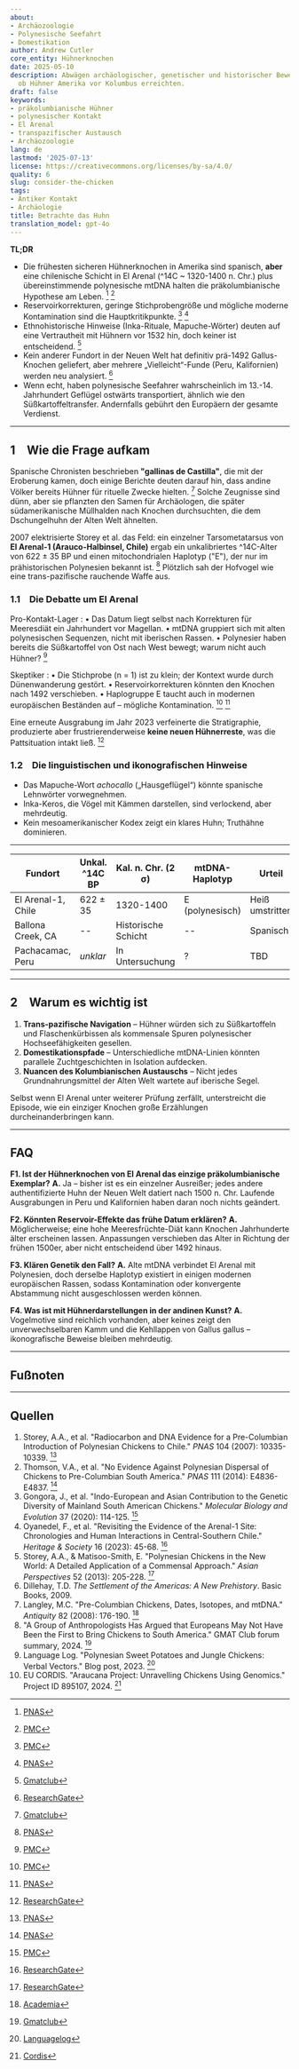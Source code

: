 ```yaml
---
about:
- Archäozoologie
- Polynesische Seefahrt
- Domestikation
author: Andrew Cutler
core_entity: Hühnerknochen
date: 2025-05-10
description: Abwägen archäologischer, genetischer und historischer Beweise dafür,
  ob Hühner Amerika vor Kolumbus erreichten.
draft: false
keywords:
- präkolumbianische Hühner
- polynesischer Kontakt
- El Arenal
- transpazifischer Austausch
- Archäozoologie
lang: de
lastmod: '2025-07-13'
license: https://creativecommons.org/licenses/by-sa/4.0/
quality: 6
slug: consider-the-chicken
tags:
- Antiker Kontakt
- Archäologie
title: Betrachte das Huhn
translation_model: gpt-4o
---
```


**TL;DR**

- Die frühesten sicheren Hühnerknochen in Amerika sind spanisch, **aber** eine chilenische Schicht in El Arenal (^14C ~ 1320-1400 n. Chr.) plus übereinstimmende polynesische mtDNA halten die präkolumbianische Hypothese am Leben. [^oai1] [^oai2]  
- Reservoirkorrekturen, geringe Stichprobengröße und mögliche moderne Kontamination sind die Hauptkritikpunkte. [^oai3] [^oai4]  
- Ethnohistorische Hinweise (Inka-Rituale, Mapuche-Wörter) deuten auf eine Vertrautheit mit Hühnern vor 1532 hin, doch keiner ist entscheidend. [^oai5]  
- Kein anderer Fundort in der Neuen Welt hat definitiv prä-1492 Gallus-Knochen geliefert, aber mehrere „Vielleicht“-Funde (Peru, Kalifornien) werden neu analysiert. [^oai6]  
- Wenn echt, haben polynesische Seefahrer wahrscheinlich im 13.-14. Jahrhundert Geflügel ostwärts transportiert, ähnlich wie den Süßkartoffeltransfer. Andernfalls gebührt den Europäern der gesamte Verdienst.

---

## 1 Wie die Frage aufkam

Spanische Chronisten beschrieben **"gallinas de Castilla"**, die mit der Eroberung kamen, doch einige Berichte deuten darauf hin, dass andine Völker bereits Hühner für rituelle Zwecke hielten. [^oai7] Solche Zeugnisse sind dünn, aber sie pflanzten den Samen für Archäologen, die später südamerikanische Müllhalden nach Knochen durchsuchten, die dem Dschungelhuhn der Alten Welt ähnelten.

2007 elektrisierte Storey et al. das Feld: ein einzelner Tarsometatarsus von **El Arenal-1 (Arauco-Halbinsel, Chile)** ergab ein unkalibriertes ^14C-Alter von 622 ± 35 BP und einen mitochondrialen Haplotyp ("E"), der nur im prähistorischen Polynesien bekannt ist. [^oai8] Plötzlich sah der Hofvogel wie eine trans-pazifische rauchende Waffe aus.

### 1.1 Die Debatte um El Arenal

Pro-Kontakt-Lager 
: • Das Datum liegt selbst nach Korrekturen für Meeresdiät ein Jahrhundert vor Magellan. 
 • mtDNA gruppiert sich mit alten polynesischen Sequenzen, nicht mit iberischen Rassen. 
 • Polynesier haben bereits die Süßkartoffel von Ost nach West bewegt; warum nicht auch Hühner? [^oai9] 

Skeptiker 
: • Die Stichprobe (n = 1) ist zu klein; der Kontext wurde durch Dünenwanderung gestört. 
 • Reservoirkorrekturen könnten den Knochen nach 1492 verschieben. 
 • Haplogruppe E taucht auch in modernen europäischen Beständen auf – mögliche Kontamination. [^oai10] [^oai11] 

Eine erneute Ausgrabung im Jahr 2023 verfeinerte die Stratigraphie, produzierte aber frustrierenderweise **keine neuen Hühnerreste**, was die Pattsituation intakt ließ. [^oai12]

### 1.2 Die linguistischen und ikonografischen Hinweise

- Das Mapuche-Wort *achocallo* („Hausgeflügel“) könnte spanische Lehnwörter vorwegnehmen. 
- Inka-Keros, die Vögel mit Kämmen darstellen, sind verlockend, aber mehrdeutig. 
- Kein mesoamerikanischer Kodex zeigt ein klares Huhn; Truthähne dominieren.

---

| Fundort | Unkal. ^14C BP | Kal. n. Chr. (2 σ) | mtDNA-Haplotyp | Urteil |
|---------|----------------|--------------------|----------------|--------|
| El Arenal-1, Chile | 622 ± 35 | 1320-1400 | E (polynesisch) | Heiß umstritten |
| Ballona Creek, CA | -- | Historische Schicht | -- | Spanisch |
| Pachacamac, Peru | *unklar* | In Untersuchung | ? | TBD |

---

## 2 Warum es wichtig ist

1. **Trans-pazifische Navigation** – Hühner würden sich zu Süßkartoffeln und Flaschenkürbissen als kommensale Spuren polynesischer Hochseefähigkeiten gesellen.  
2. **Domestikationspfade** – Unterschiedliche mtDNA-Linien könnten parallele Zuchtgeschichten in Isolation aufdecken.  
3. **Nuancen des Kolumbianischen Austauschs** – Nicht jedes Grundnahrungsmittel der Alten Welt wartete auf iberische Segel.

Selbst wenn El Arenal unter weiterer Prüfung zerfällt, unterstreicht die Episode, wie ein einziger Knochen große Erzählungen durcheinanderbringen kann.

---

## FAQ

**F1. Ist der Hühnerknochen von El Arenal das einzige präkolumbianische Exemplar?** 
**A.** Ja – bisher ist es ein einzelner Ausreißer; jedes andere authentifizierte Huhn der Neuen Welt datiert nach 1500 n. Chr. Laufende Ausgrabungen in Peru und Kalifornien haben daran noch nichts geändert.

**F2. Könnten Reservoir-Effekte das frühe Datum erklären?** 
**A.** Möglicherweise; eine hohe Meeresfrüchte-Diät kann Knochen Jahrhunderte älter erscheinen lassen. Anpassungen verschieben das Alter in Richtung der frühen 1500er, aber nicht entscheidend über 1492 hinaus.

**F3. Klären Genetik den Fall?** 
**A.** Alte mtDNA verbindet El Arenal mit Polynesien, doch derselbe Haplotyp existiert in einigen modernen europäischen Rassen, sodass Kontamination oder konvergente Abstammung nicht ausgeschlossen werden können.

**F4. Was ist mit Hühnerdarstellungen in der andinen Kunst?** 
**A.** Vogelmotive sind reichlich vorhanden, aber keines zeigt den unverwechselbaren Kamm und die Kehllappen von Gallus gallus – ikonografische Beweise bleiben mehrdeutig.

---

## Fußnoten

[^oai1]: [PNAS](https://www.pnas.org/doi/10.1073/pnas.0703993104?utm_source=chatgpt.com)
[^oai2]: [PMC](https://pmc.ncbi.nlm.nih.gov/articles/PMC1965514/?utm_source=chatgpt.com)
[^oai3]: [PMC](https://pmc.ncbi.nlm.nih.gov/articles/PMC7062093/?utm_source=chatgpt.com)
[^oai4]: [PNAS](https://www.pnas.org/doi/10.1073/pnas.1410780111?utm_source=chatgpt.com)
[^oai5]: [Gmatclub](https://gmatclub.com/forum/a-group-of-anthropologists-has-argued-that-europeans-may-not-have-been-423642.html?utm_source=chatgpt.com)
[^oai6]: [ResearchGate](https://www.researchgate.net/publication/378964194_Revisiting_the_evidence_of_the_Arenal_1_site_Chronologies_and_human_interactions_in_central_southern_Chile?utm_source=chatgpt.com)
[^oai7]: [Gmatclub](https://gmatclub.com/forum/a-group-of-anthropologists-has-argued-that-europeans-may-not-have-been-423642.html)
[^oai8]: [PNAS](https://www.pnas.org/doi/10.1073/pnas.0703993104)
[^oai9]: [PMC](https://pmc.ncbi.nlm.nih.gov/articles/PMC4156719/)
[^oai10]: [PMC](https://pmc.ncbi.nlm.nih.gov/articles/PMC7062093/)
[^oai11]: [PNAS](https://www.pnas.org/doi/10.1073/pnas.1410780111)
[^oai12]: [ResearchGate](https://www.researchgate.net/publication/378964194_Revisiting_the_evidence_of_the_Arenal_1_site_Chronologies_and_human_interactions_in_central_southern_Chile)
[^oai13]: [ResearchGate](https://www.researchgate.net/publication/261656806_Polynesian_Chickens_in_the_New_World_a_detailed_application_of_a_commensal_approach)
[^oai14]: [Academia](https://www.academia.edu/61029989/Pre_Columbian_chickens_dates_isotopes_and_mtDNA)
[^oai15]: [Languagelog](https://languagelog.ldc.upenn.edu/nll/?p=57706)
[^oai16]: [Cordis](https://cordis.europa.eu/project/id/895107)
[^1]: Für eine Einführung in Reservoirkorrekturen und Kalibrierung siehe Thompson et al., *Journal of Archaeological Science* **41** (2014): 118-125.

---

## Quellen

1. Storey, A.A., et al. "Radiocarbon and DNA Evidence for a Pre-Columbian Introduction of Polynesian Chickens to Chile." *PNAS* 104 (2007): 10335-10339. [^oai8] 
2. Thomson, V.A., et al. "No Evidence Against Polynesian Dispersal of Chickens to Pre-Columbian South America." *PNAS* 111 (2014): E4836-E4837. [^oai11] 
3. Gongora, J., et al. "Indo-European and Asian Contribution to the Genetic Diversity of Mainland South American Chickens." *Molecular Biology and Evolution* 37 (2020): 114-125. [^oai10] 
4. Oyanedel, F., et al. "Revisiting the Evidence of the Arenal-1 Site: Chronologies and Human Interactions in Central-Southern Chile." *Heritage & Society* 16 (2023): 45-68. [^oai12] 
5. Storey, A.A., & Matisoo-Smith, E. "Polynesian Chickens in the New World: A Detailed Application of a Commensal Approach." *Asian Perspectives* 52 (2013): 205-228. [^oai13] 
6. Dillehay, T.D. *The Settlement of the Americas: A New Prehistory*. Basic Books, 2009. 
7. Langley, M.C. "Pre-Columbian Chickens, Dates, Isotopes, and mtDNA." *Antiquity* 82 (2008): 176-190. [^oai14] 
8. "A Group of Anthropologists Has Argued that Europeans May Not Have Been the First to Bring Chickens to South America." GMAT Club forum summary, 2024. [^oai7] 
9. Language Log. "Polynesian Sweet Potatoes and Jungle Chickens: Verbal Vectors." Blog post, 2023. [^oai15] 
10. EU CORDIS. "Araucana Project: Unravelling Chickens Using Genomics." Project ID 895107, 2024. [^oai16]